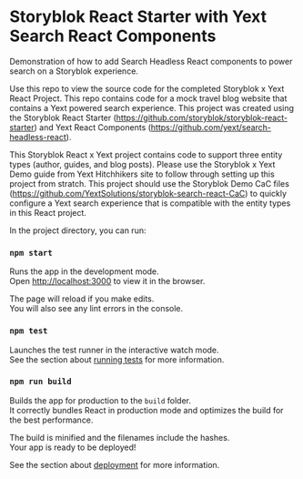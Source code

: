 # Storyblok React Starter with Yext Search React Components

Demonstration of how to add Search Headless React components to power search on a Storyblok experience. 

Use this repo to view the source code for the completed Storyblok x Yext React Project. This repo contains code for a mock travel blog website that contains a Yext powered search experience. This project was created using the Storyblok React Starter (https://github.com/storyblok/storyblok-react-starter) and Yext React Components (https://github.com/yext/search-headless-react).

This Storyblok React x Yext project contains code to support three entity types (author, guides, and blog posts). Please use the Storyblok x Yext Demo guide from Yext Hitchhikers site to follow through setting up this project from stratch. This project should use the Storyblok Demo CaC files (https://github.com/YextSolutions/storyblok-search-react-CaC) to quickly configure a Yext search experience that is compatible with the entity types in this React project.

In the project directory, you can run:

### `npm start`

Runs the app in the development mode.\
Open [http://localhost:3000](http://localhost:3000) to view it in the browser.

The page will reload if you make edits.\
You will also see any lint errors in the console.

### `npm test`

Launches the test runner in the interactive watch mode.\
See the section about [running tests](https://facebook.github.io/create-react-app/docs/running-tests) for more information.

### `npm run build`

Builds the app for production to the `build` folder.\
It correctly bundles React in production mode and optimizes the build for the best performance.

The build is minified and the filenames include the hashes.\
Your app is ready to be deployed!

See the section about [deployment](https://facebook.github.io/create-react-app/docs/deployment) for more information.
